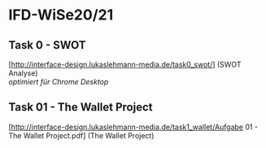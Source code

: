 # IFD-WiSe20/21

## Task 0 - SWOT
[http://interface-design.lukaslehmann-media.de/task0_swot/] (SWOT Analyse) <br>
*optimiert für Chrome Desktop*

## Task 01 - The Wallet Project
[http://interface-design.lukaslehmann-media.de/task1_wallet/Aufgabe 01 - The Wallet Project.pdf] (The Wallet Project)
